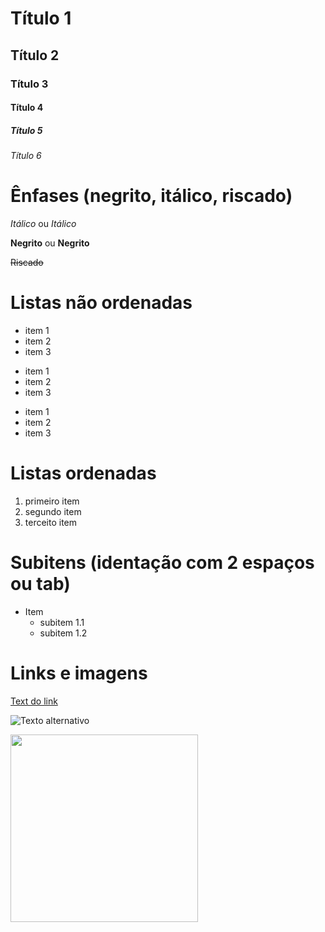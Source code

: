 # Título 1
## Título 2
### Título 3
#### Título 4
##### Título 5
###### Título 6

# Ênfases (negrito, itálico, riscado)
*Itálico*  ou _Itálico_


**Negrito** ou __Negrito__


~~Riscado~~  

# Listas não ordenadas

* item 1
* item 2
* item 3


- item 1
- item 2
- item 3


+ item 1
+ item 2
+ item 3


# Listas ordenadas 

1. primeiro item
2. segundo item
3. terceito item


# Subitens (identação com 2 espaços ou tab)

- Item
    - subitem 1.1
    - subitem 1.2

# Links e imagens

[Text do link](https://www.google.com)

![Texto alternativo](https://encrypted-tbn0.gstatic.com/images?q=tbn:ANd9GcQYZqZkpMyiN2uSuT7GAf6JSkJ44YsZqoQHdw&s)

<img src="https://encrypted-tbn0.gstatic.com/images?q=tbn:ANd9GcQYZqZkpMyiN2uSuT7GAf6JSkJ44YsZqoQHdw&s" width=300px>


